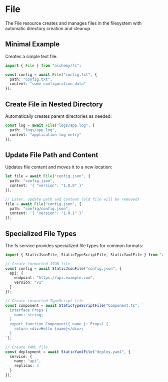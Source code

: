 # File

The File resource creates and manages files in the filesystem with automatic directory creation and cleanup.

## Minimal Example

Creates a simple text file:

```ts
import { File } from "alchemy/fs";

const config = await File("config.txt", {
  path: "config.txt", 
  content: "some configuration data"
});
```

## Create File in Nested Directory

Automatically creates parent directories as needed:

```ts
const log = await File("logs/app.log", {
  path: "logs/app.log",
  content: "application log entry"
});
```

## Update File Path and Content

Updates file content and moves it to a new location:

```ts
let file = await File("config.json", {
  path: "config.json",
  content: '{ "version": "1.0.0" }'
});

// Later, update path and content (old file will be removed)
file = await File("config.json", {
  path: "config/config.json", 
  content: '{ "version": "1.0.1" }'
});
```

## Specialized File Types

The fs service provides specialized file types for common formats:

```ts
import { StaticJsonFile, StaticTypeScriptFile, StaticYamlFile } from "alchemy/fs";

// Create formatted JSON file
const config = await StaticJsonFile("config.json", {
  api: {
    endpoint: "https://api.example.com",
    version: "v1"
  }
});

// Create formatted TypeScript file
const component = await StaticTypeScriptFile("Component.ts", `
  interface Props {
    name: string;
  }
  export function Component({ name }: Props) {
    return <div>Hello {name}</div>;
  }
`);

// Create YAML file
const deployment = await StaticYamlFile("deploy.yaml", {
  service: {
    name: "api",
    replicas: 3
  }
});
```